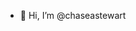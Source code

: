 - 👋 Hi, I’m @chaseastewart
<!---
chaseastewart/chaseastewart is a ✨ special ✨ repository because its `README.md` (this file) appears on your GitHub profile.
You can click the Preview link to take a look at your changes.
--->
